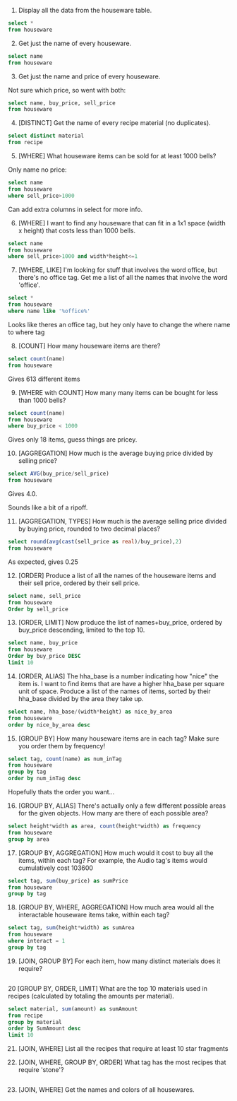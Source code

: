 1. Display all the data from the houseware table.

```sql
select *
from houseware
```

2. Get just the name of every houseware.

```sql
select name
from houseware
```

3. Get just the name and price of every houseware.

Not sure which price, so went with both:

```sql
select name, buy_price, sell_price
from houseware
```

4. [DISTINCT] Get the name of every recipe material (no duplicates).

```sql
select distinct material
from recipe
```

5. [WHERE] What houseware items can be sold for at least 1000 bells? 

Only name no price:
```sql
select name
from houseware
where sell_price>1000
```

Can add extra columns in select for more info.

6. [WHERE] I want to find any houseware that can fit in a 1x1 space (width x height) that costs less than 1000 bells.

```sql
select name
from houseware
where sell_price>1000 and width*height<=1
```

7. [WHERE, LIKE] I'm looking for stuff that involves the word office, but there's no office tag. Get me a list of all the names that involve the word 'office'.

```sql
select *
from houseware
where name like '%office%'
```
Looks like theres an office tag, but hey only have to change the where name to where tag

8. [COUNT] How many houseware items are there?

```sql
select count(name)
from houseware
```

Gives 613 different items

9. [WHERE with COUNT] How many many items can be bought for less than 1000 bells?

```sql
select count(name)
from houseware
where buy_price < 1000
```
Gives only 18 items, guess things are pricey.

10. [AGGREGATION] How much is the average buying price divided by selling price?

```sql
select AVG(buy_price/sell_price)
from houseware
```
Gives 4.0. 

Sounds like a bit of a ripoff.

11. [AGGREGATION, TYPES] How much is the average selling price divided by buying price, rounded to two decimal places?

```sql
select round(avg(cast(sell_price as real)/buy_price),2)
from houseware
```

As expected, gives 0.25

12. [ORDER] Produce a list of all the names of the houseware items and their sell price, ordered by their sell price.

```sql
select name, sell_price
from houseware
Order by sell_price 
```

13. [ORDER, LIMIT] Now produce the list of names+buy_price, ordered by buy_price descending, limited to the top 10.

```sql
select name, buy_price
from houseware
Order by buy_price DESC
limit 10 
```

14. [ORDER, ALIAS] The hha_base is a number indicating how "nice" the item is. I want to find items that are have a higher hha_base per square unit of space. Produce a list of the names of items, sorted by their hha_base divided by the area they take up.

```sql
select name, hha_base/(width*height) as nice_by_area
from houseware
order by nice_by_area desc
```

15. [GROUP BY] How many houseware items are in each tag? Make sure you order them by frequency!

```sql
select tag, count(name) as num_inTag
from houseware
group by tag
order by num_inTag desc
```

Hopefully thats the order you want...

16. [GROUP BY, ALIAS] There's actually only a few different possible areas for the given objects. How many are there of each possible area?

```sql
select height*width as area, count(height*width) as frequency
from houseware
group by area
```

17. [GROUP BY, AGGREGATION] How much would it cost to buy all the items, within each tag? For example, the Audio tag's items would cumulatively cost 103600

```sql
select tag, sum(buy_price) as sumPrice
from houseware
group by tag
```

18. [GROUP BY, WHERE, AGGREGATION] How much area would all the interactable houseware items take, within each tag?

```sql
select tag, sum(height*width) as sumArea 
from houseware
where interact = 1
group by tag
```

19. [JOIN, GROUP BY] For each item, how many distinct materials does it require?

```sql

```

20 [GROUP BY, ORDER, LIMIT] What are the top 10 materials used in recipes (calculated by totaling the amounts per material).

```sql
select material, sum(amount) as sumAmount 
from recipe
group by material
order by SumAmount desc
limit 10
```

21. [JOIN, WHERE] List all the recipes that require at least 10 star fragments



22. [JOIN, WHERE, GROUP BY, ORDER] What tag has the most recipes that require 'stone'?

```sql

```

23. [JOIN, WHERE] Get the names and colors of all housewares.

```sql

```